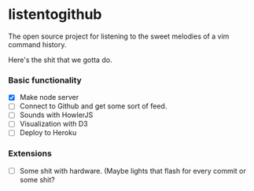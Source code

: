 listentogithub
===========

The open source project for listening to the sweet melodies of a vim command history.

Here's the shit that we gotta do.

### Basic functionality

- [x] Make node server
- [ ] Connect to Github and get some sort of feed.
- [ ] Sounds with HowlerJS
- [ ] Visualization with D3
- [ ] Deploy to Heroku

### Extensions

- [ ] Some shit with hardware. (Maybe lights that flash for every commit or some
shit?


